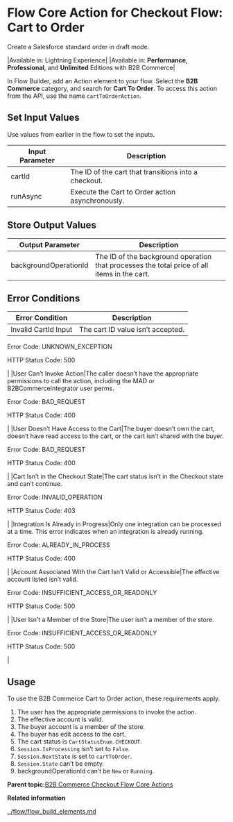 # Flow Core Action for Checkout Flow: Cart to Order

Create a Salesforce standard order in draft mode.

|Available in: Lightning Experience|
|Available in: **Performance**, **Professional**, and **Unlimited** Editions with B2B Commerce|

In Flow Builder, add an Action element to your flow. Select the **B2B Commerce** category, and search for **Cart To Order**. To access this action from the API, use the name `cartToOrderAction`.

## Set Input Values

Use values from earlier in the flow to set the inputs.

|Input Parameter|Description|
|---------------|-----------|
|cartId|The ID of the cart that transitions into a checkout.|
|runAsync|Execute the Cart to Order action asynchronously.|

## Store Output Values

|Output Parameter|Description|
|----------------|-----------|
|backgroundOperationId|The ID of the background operation that processes the total price of all items in the cart.|

## Error Conditions

|Error Condition|Description|
|---------------|-----------|
|Invalid CartId Input|The cart ID value isn’t accepted.

 Error Code: UNKNOWN\_EXCEPTION

 HTTP Status Code: 500

|
|User Can’t Invoke Action|The caller doesn’t have the appropriate permissions to call the action, including the MAD or B2BCommerceIntegrator user perms.

 Error Code: BAD\_REQUEST

 HTTP Status Code: 400

|
|User Doesn’t Have Access to the Cart|The buyer doesn’t own the cart, doesn’t have read access to the cart, or the cart isn’t shared with the buyer.

 Error Code: BAD\_REQUEST

 HTTP Status Code: 400

|
|Cart Isn’t in the Checkout State|The cart status isn’t in the Checkout state and can’t continue.

 Error Code: INVALID\_OPERATION

 HTTP Status Code: 403

|
|Integration Is Already in Progress|Only one integration can be processed at a time. This error indicates when an integration is already running.

 Error Code: ALREADY\_IN\_PROCESS

 HTTP Status Code: 400

|
|Account Associated With the Cart Isn’t Valid or Accessible|The effective account listed isn’t valid.

 Error Code: INSUFFICIENT\_ACCESS\_OR\_READONLY

 HTTP Status Code: 500

|
|User Isn’t a Member of the Store|The user isn’t a member of the store.

 Error Code: INSUFFICIENT\_ACCESS\_OR\_READONLY

 HTTP Status Code: 500

|

## Usage

To use the B2B Commerce Cart to Order action, these requirements apply.

1.  The user has the appropriate permissions to invoke the action.
2.  The effective account is valid.
3.  The buyer account is a member of the store.
4.  The buyer has edit access to the cart.
5.  The cart status is `CartStatusEnum.CHECKOUT`.
6.  `Session.IsProcessing` isn’t set to `False`.
7.  `Session.NextState` is set to `cartToOrder`.
8.  `Session.State` can’t be empty.
9.  backgroundOperationId can’t be `New` or `Running`.

**Parent topic:**[B2B Commerce Checkout Flow Core Actions](../flow/flow_ref_elements_b2b_comm_actions_list.md)

**Related information**  


[../flow/flow\_build\_elements.md](../flow/flow_build_elements.md)

